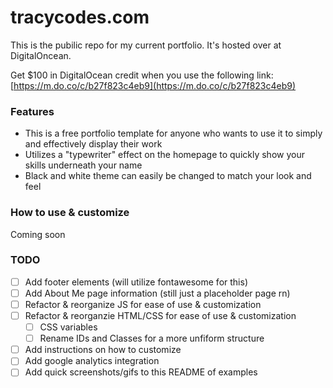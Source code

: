 # tracycodes.com

This is the pubilic repo for my current portfolio. It's hosted over at DigitalOncean.

Get $100 in DigitalOcean credit when you use the following link: [https://m.do.co/c/b27f823c4eb9](https://m.do.co/c/b27f823c4eb9)

### Features

- This is a free portfolio template for anyone who wants to use it to simply and effectively display their work
- Utilizes a "typewriter" effect on the homepage to quickly show your skills underneath your name
- Black and white theme can easily be changed to match your look and feel

### How to use & customize

Coming soon

### TODO

- [ ] Add footer elements (will utilize fontawesome for this)
- [ ] Add About Me page information (still just a placeholder page rn)
- [ ] Refactor & reorganize JS for ease of use & customization
- [ ] Refactor & reorganzie HTML/CSS for ease of use & customization
  - [ ] CSS variables
  - [ ] Rename IDs and Classes for a more unfiform structure
- [ ] Add instructions on how to customize
- [ ] Add google analytics integration
- [ ] Add quick screenshots/gifs to this README of examples
